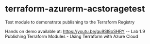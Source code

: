 # terraform-azurerm-acstoragetest
Test module to demonstrate publishing to the Terraform Registry

Hands on demo available at:
https://youtu.be/gu9Sl8oSHRY -- Lab 1.9 Publishing Terraform Modules - Using Terraform with Azure Cloud
